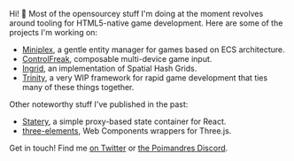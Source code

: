 Hi! 👋 Most of the opensourcey stuff I'm doing at the moment revolves around tooling for HTML5-native game development. Here are some of the projects I'm working on:

- [Miniplex](https://github.com/hmans/miniplex), a gentle entity manager for games based on ECS architecture.
- [ControlFreak](https://github.com/hmans/controlfreak), composable multi-device game input.
- [Ingrid](https://github.com/hmans/ingrid), an implementation of Spatial Hash Grids.
- [Trinity](https://github.com/hmans/trinity), a very WIP framework for rapid game development that ties many of these things together.

Other noteworthy stuff I've published in the past:

- [Statery](https://github.com/hmans/statery), a simple proxy-based state container for React.
- [three-elements](https://github.com/hmans/three-elements), Web Components wrappers for Three.js.

Get in touch! Find me [on Twitter](https://twitter.com/hmans) or [the Poimandres Discord](https://discord.gg/aAYjm2p7c7).
